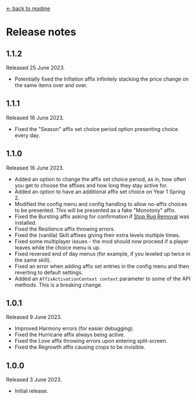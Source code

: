 [← back to readme](README.md)

# Release notes

## 1.1.2
Released 25 June 2023.

* Potentially fixed the Inflation affix infinitely stacking the price change on the same items over and over.

## 1.1.1
Released 16 June 2023.

* Fixed the "Season" affix set choice period option presenting choice every day.

## 1.1.0
Released 16 June 2023.

* Added an option to change the affix set choice period, as in, how often you get to choose the affixes and how long they stay active for.
* Added an option to have an additional affix set choice on Year 1 Spring 2.
* Modified the config menu and config handling to allow no-affix choices to be presented. This will be presented as a fake "Monotony" affix.
* Fixed the Bursting affix asking for confirmation if [Stop Rug Removal](https://www.nexusmods.com/stardewvalley/mods/10192) was installed.
* Fixed the Resilience affix throwing errors.
* Fixed the (vanilla) Skill affixes giving their extra levels multiple times.
* Fixed some multiplayer issues - the mod should now proceed if a player leaves while the choice menu is up.
* Fixed reversed end of day menus (for example, if you leveled up twice in the same skill).
* Fixed an error when adding affix set entries in the config menu and then reverting to default settings.
* Added an `AffixActivationContext context` parameter to some of the API methods. This is a breaking change.

## 1.0.1
Released 9 June 2023.

* Improved Harmony errors (for easier debugging).
* Fixed the Hurricane affix always being active.
* Fixed the Love affix throwing errors upon entering split-screen.
* Fixed the Regrowth affix causing crops to be invisible.

## 1.0.0
Released 3 June 2023.

* Initial release.